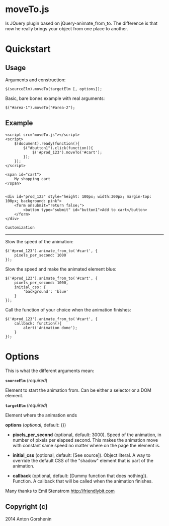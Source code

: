 moveTo.js
======

Is JQuery plugin based on jQuery-animate_from_to. The difference is that now he really brings your object from one place to another.

Quickstart
==========

Usage
------

Arguments and construction:

	$(sourceElm).moveTo(targetElm [, options]);

Basic, bare bones example with real arguments:

	$("#area-1").moveTo("#area-2");
Example
-------

 <script src="http://ajax.googleapis.com/ajax/libs/jquery/1.5.2/jquery.min.js"></script>
    <script src="moveTo.js"></script>
    <script>
        $(document).ready(function(){
            $("#button1").click(function(){
                $('#prod_123').moveTo('#cart');
            });
        });
    </script>

    <span id="cart">
        My shopping cart
    </span>


    <div id="prod_123" style="height: 100px; width:300px; margin-top: 100px; background: pink">
        <form onsubmit="return false;">
            <button type="submit" id="button1">Add to cart</button>
        </form>
    </div>
    
    Customization
------------

Slow the speed of the animation:

    $('#prod_123').animate_from_to('#cart', {
        pixels_per_second: 1000
    });

Slow the speed and make the animated element blue:

    $('#prod_123').animate_from_to('#cart', {
        pixels_per_second: 1000,
        initial_css: {
            'background': 'blue'
        }
    });

Call the function of your choice when the animation finishes:

    $('#prod_123').animate_from_to('#cart', {
        callback: function(){
			alert('Animation done');
		}
    });

Options
=======

This is what the different arguments mean:

**`sourceElm`** (*required*)

Element to start the animation from. Can be either a selector or a DOM element.

**`targetElm`** (*required*)

Element where the animation ends

**options** (*optional*, default: {})

- **pixels_per_second** (optional, default: 3000).
Speed of the animation, in number of pixels per elapsed second. This makes the
animation move with constant same speed no matter where on the page the
element is.

- **initial_css** (optional, default: [See source]).
Object literal. A way to override the default CSS of the "shadow" element that is part of the
animation.

- **callback** (optional, default: [Dummy function that does nothing]).
Function. A callback that will be called when the animation finishes.

Many thanks to Emil Stenstrom <http://friendlybit.com>

Copyright (c)
-------------
2014 Anton Gorshenin
